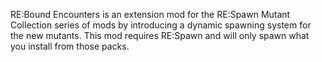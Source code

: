 RE:Bound Encounters is an extension mod for the RE:Spawn Mutant Collection series of mods by introducing a dynamic spawning system for the new mutants. This mod requires RE:Spawn and will only spawn what you install from those packs.

